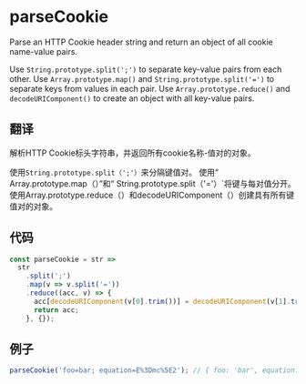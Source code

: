# parseCookie

Parse an HTTP Cookie header string and return an object of all cookie name-value pairs.

Use `String.prototype.split(';')` to separate key-value pairs from each other.
Use `Array.prototype.map()` and `String.prototype.split('=')` to separate keys from values in each pair.
Use `Array.prototype.reduce()` and `decodeURIComponent()` to create an object with all key-value pairs.

## 翻译

解析HTTP Cookie标头字符串，并返回所有cookie名称-值对的对象。

使用`String.prototype.split（';'）`来分隔键值对。
使用“ Array.prototype.map（）”和“ String.prototype.split（'='）`将键与每对值分开。
使用Array.prototype.reduce（）和decodeURIComponent（）创建具有所有键值对的对象。

## 代码

```js
const parseCookie = str =>
  str
    .split(';')
    .map(v => v.split('='))
    .reduce((acc, v) => {
      acc[decodeURIComponent(v[0].trim())] = decodeURIComponent(v[1].trim());
      return acc;
    }, {});
```

## 例子

```js
parseCookie('foo=bar; equation=E%3Dmc%5E2'); // { foo: 'bar', equation: 'E=mc^2' }
```
